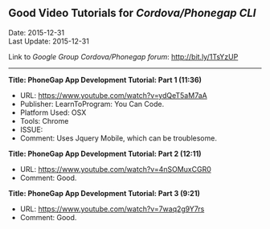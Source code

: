 ## Good Video Tutorials for *Cordova/Phonegap CLI* ##
Date: 2015-12-31<br>
Last Update: 2015-12-31

Link to *Google Group Cordova/Phonegap forum*: http://bit.ly/1TsYzUP

----

**Title: PhoneGap App Development Tutorial: Part 1 (11:36)**
* URL: https://www.youtube.com/watch?v=ydQeT5aM7aA
* Publisher: LearnToProgram: You Can Code.
* Platform Used: OSX
* Tools: Chrome
* ISSUE: 
* Comment: Uses Jquery Mobile, which can be troublesome.

**Title: PhoneGap App Development Tutorial: Part 2 (12:11)**
* URL: https://www.youtube.com/watch?v=4nSOMuxCGR0
* Comment: Good.

**Title: PhoneGap App Development Tutorial: Part 3 (9:21)**
* URL: https://www.youtube.com/watch?v=7waq2g9Y7rs
* Comment: Good.

